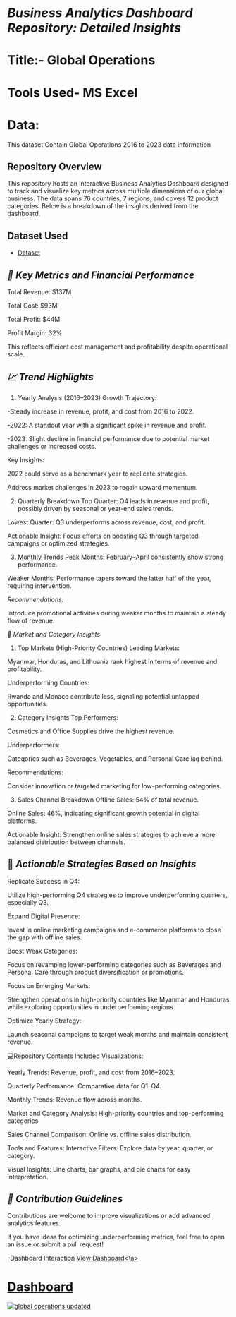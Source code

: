 # *Business Analytics Dashboard Repository: Detailed Insights* 

# Title:- Global Operations

# Tools Used- MS Excel 

# Data: 

This dataset Contain Global Operations 2016 to 2023 data information 

## Repository Overview
This repository hosts an interactive Business Analytics Dashboard designed to track and visualize key metrics across multiple dimensions of our global business. The data spans 76 countries, 7 regions, and covers 12 product categories. Below is a breakdown of the insights derived from the dashboard.

## Dataset Used
- <a href ="https://github.com/sowmyanalam/Excel-data-analysis-Dashboard/blob/main/Sales_18th%20Mar%202025.xlsx">Dataset</a>
## *🌟 Key Metrics and Financial Performance* 

Total Revenue: $137M

Total Cost: $93M

Total Profit: $44M

Profit Margin: 32%

This reflects efficient cost management and profitability despite operational scale.

## *📈 Trend Highlights* 

1. Yearly Analysis (2016–2023)
Growth Trajectory:

-Steady increase in revenue, profit, and cost from 2016 to 2022.

-2022: A standout year with a significant spike in revenue and profit.

-2023: Slight decline in financial performance due to potential market challenges or increased costs.

Key Insights:

2022 could serve as a benchmark year to replicate strategies.

Address market challenges in 2023 to regain upward momentum.

2. Quarterly Breakdown
Top Quarter: Q4 leads in revenue and profit, possibly driven by seasonal or year-end sales trends.

Lowest Quarter: Q3 underperforms across revenue, cost, and profit.

Actionable Insight: Focus efforts on boosting Q3 through targeted campaigns or optimized strategies.

3. Monthly Trends
Peak Months: February–April consistently show strong performance.

Weaker Months: Performance tapers toward the latter half of the year, requiring intervention.

 *Recommendations:* 

Introduce promotional activities during weaker months to maintain a steady flow of revenue.

*🛒 Market and Category Insights* 

1. Top Markets (High-Priority Countries)
Leading Markets:

Myanmar, Honduras, and Lithuania rank highest in terms of revenue and profitability.

Underperforming Countries:

Rwanda and Monaco contribute less, signaling potential untapped opportunities.

2. Category Insights
Top Performers:

Cosmetics and Office Supplies drive the highest revenue.

Underperformers:

Categories such as Beverages, Vegetables, and Personal Care lag behind.

Recommendations:

Consider innovation or targeted marketing for low-performing categories.

3. Sales Channel Breakdown
Offline Sales: 54% of total revenue.

Online Sales: 46%, indicating significant growth potential in digital platforms.

Actionable Insight: Strengthen online sales strategies to achieve a more balanced distribution between channels.

## 🚀 *Actionable Strategies Based on Insights* 

Replicate Success in Q4:

Utilize high-performing Q4 strategies to improve underperforming quarters, especially Q3.

Expand Digital Presence:

Invest in online marketing campaigns and e-commerce platforms to close the gap with offline sales.

Boost Weak Categories:

Focus on revamping lower-performing categories such as Beverages and Personal Care through product diversification or promotions.

Focus on Emerging Markets:

Strengthen operations in high-priority countries like Myanmar and Honduras while exploring opportunities in underperforming regions.

Optimize Yearly Strategy:

Launch seasonal campaigns to target weak months and maintain consistent revenue.

💻Repository Contents
Included Visualizations:

Yearly Trends: Revenue, profit, and cost from 2016–2023.

Quarterly Performance: Comparative data for Q1–Q4.

Monthly Trends: Revenue flow across months.

Market and Category Analysis: High-priority countries and top-performing categories.

Sales Channel Comparison: Online vs. offline sales distribution.

Tools and Features:
Interactive Filters: Explore data by year, quarter, or category.

Visual Insights: Line charts, bar graphs, and pie charts for easy interpretation.

 ## *🎯 Contribution Guidelines* 

Contributions are welcome to improve visualizations or add advanced analytics features.

If you have ideas for optimizing underperforming metrics, feel free to open an issue or submit a pull request!

-Dashboard Interaction <a href="https://github.com/sowmyanalam/Excel-data-analysis-Dashboard/blob/main/global%20operations%20updated.jpg">View Dashboard<\a>

# Dashboard

![global operations updated](https://github.com/user-attachments/assets/646bc533-761f-4293-b7a6-febb90bb6ce5)


 


